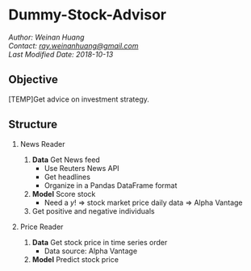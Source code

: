 # Dummy-Stock-Advisor
*Author: Weinan Huang*  
*Contact: ray.weinanhuang@gmail.com*  
*Last Modified Date: 2018-10-13*  

## Objective
[TEMP]Get advice on investment strategy.

## Structure
1. News Reader  
   1. **Data** Get News feed 
      - Use Reuters News API
      - Get headlines
      - Organize in a Pandas DataFrame format
   2. **Model** Score stock 
      - Need a *y*! => stock market price daily data => Alpha Vantage
   3. Get positive and negative individuals  

2. Price Reader  
   1. **Data** Get stock price in time series order  
       - Data source: Alpha Vantage  
   2. **Model** Predict stock price  
